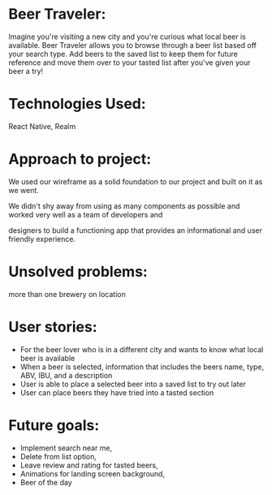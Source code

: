 # **Beer Traveler:**
Imagine you're visiting a new city and you're curious what local beer is available. Beer Traveler allows you to browse through a beer list based off your search type. Add beers to the saved list to keep them for future reference and move them over to your tasted list after you've given your beer a try!

# **Technologies Used:**
React Native, Realm

# **Approach to project:**
We used our wireframe as a solid foundation to our project and built on it as we went.

We didn't shy away from using as many components as possible and worked very well as a team of developers and

designers to build a functioning app that provides an informational and user friendly experience.

# **Unsolved problems:**
more than one brewery on location

# **User stories:**
* For the beer lover who is in a different city and wants to know what local beer is available
* When a beer is selected, information that includes the beers name, type, ABV, IBU, and a description
* User is able to place a selected beer into a saved list to try out later
* User can place beers they have tried into a tasted section

# **Future goals:**
* Implement search near me,
* Delete from list option,
* Leave review and rating for tasted beers,
* Animations for landing screen background,
* Beer of the day
